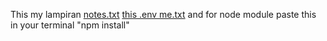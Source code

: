 This my lampiran 
[notes.txt](https://github.com/user-attachments/files/17976185/notes.txt)
[this .env me.txt](https://github.com/user-attachments/files/17976228/this.env.me.txt)
and for node module paste this in your terminal "npm install"
